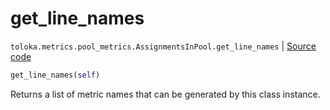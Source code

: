 # get_line_names
`toloka.metrics.pool_metrics.AssignmentsInPool.get_line_names` | [Source code](https://github.com/Toloka/toloka-kit/blob/v1.0.2/src/metrics/pool_metrics.py#L252)

```python
get_line_names(self)
```

Returns a list of metric names that can be generated by this class instance.


